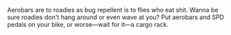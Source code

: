 Aerobars are to roadies as bug repellent is to flies who eat shit. Wanna be sure roadies don't hang around or even wave at you? Put aerobars and SPD pedals on your bike, or worse—wait for it—a cargo rack. 